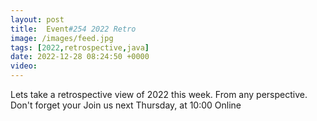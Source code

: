 ```yaml
---
layout: post
title:  Event#254 2022 Retro
image: /images/feed.jpg
tags: [2022,retrospective,java]
date: 2022-12-28 08:24:50 +0000
video: 
---
```


Lets take a retrospective view of 2022 this week. From any perspective.  Don't forget your 
Join us next Thursday, at 10:00 Online
